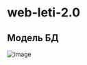 # web-leti-2.0

## Модель БД
![image](https://user-images.githubusercontent.com/68808519/233202129-d7d710d5-2170-412c-8574-cd2fca0ed53b.png)

